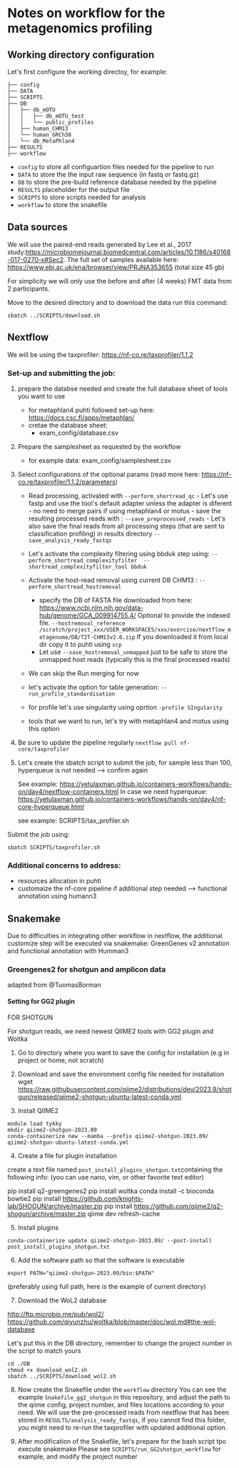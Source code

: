 # Notes on workflow for the metagenomics profiling

## Working directory configuration

Let's first configure the working directoy, for example:
```
├── config
├── DATA
├── SCRIPTS
├── DB
│   ├── db_mOTU
│   │   ├── db_mOTU_test
│   │   └── public_profiles
│   ├── human_CHM13
│   └── human_GRCh38
|   └── db_MetaPhlan4	
├── RESULTS
├── workflow
```

- `config` to store all configuartion files needed for the pipeline to run
- `DATA` to store the the input raw sequence (in fastq or fastq.gz)
- `DB` to store the pre-build reference database needed by the pipeline
- `RESULTS` placeholder for the output file
- `SCRIPTS` to store scripts needed for analysis
- `workflow` to store the snakefile

## Data sources

We will use the paired-end reads generated by Lee et al., 2017 study:https://microbiomejournal.biomedcentral.com/articles/10.1186/s40168-017-0270-x#Sec2.
The full set of samples available here: https://www.ebi.ac.uk/ena/browser/view/PRJNA353655
(total size 45 gb)

For simplicity we will only use the before and after (4 weeks) FMT data from 2 participants.

Move to the desired directory and to download the data run this command:

```
sbatch ../SCRIPTS/download.sh
```


## Nextflow

We will be using the taxprofiler: https://nf-co.re/taxprofiler/1.1.2

### Set-up and submitting the job:

1. prepare the databse needed and create the full database sheet of tools you want to use

	- for metaphlan4 puhti followed set-up here: https://docs.csc.fi/apps/metaphlan/
	- cretae the database sheet:
		- exam_config/database.csv


2. Prepare the samplesheet as requested by the workflow

	- for example data: exam_config/samplesheet.csv

3. Select configurations of the optional params (read more here: https://nf-co.re/taxprofiler/1.1.2/parameters)

	- Read processing, activated with `--perform_shortread_qc`
			- Let's use fastp and use the tool's default adapter unless the adapter is diferent
			- no need to merge pairs if using metaphlan4 or motus
			- save the resulting processed reads with : `--save_preprocessed_reads`
			- Let's also save the final reads from all processing steps (that are sent to classification profiling) in results directory `--save_analysis_ready_fastqs`
	
	- Let's activate the complexity filtering using bbduk step using: `--perform_shortread_complexityfilter  --shortread_complexityfilter_tool bbduk`

	- Activate the host-read removal using current DB CHM13 : `--perform_shortread_hostremoval`
		- specify the DB of FASTA file downloaded from here: https://www.ncbi.nlm.nih.gov/data-hub/genome/GCA_009914755.4/
		Optional to provide the indexed file.
		`--hostremoval_reference /scratch/project_xxx/USER_WORKSPACES/xxx/exercise/nextflow_metagenome/DB/T2T-CHM13v2.0.zip`
		If you downloaded it from local dir copy it to puhti using `scp`
		- Let use `--save_hostremoval_unmapped` just to be safe to store the unmapped host reads (typically this is the final processed reads)


	- We can skip the Run merging for now
	
	- let's activate the option for table generation: `--run_profile_standardisation`

	- for profile let's use singularity using oprtion `-profile SIngularity`

	- tools that we want to run, let's try with metaphlan4 and motus using this option 

4. Be sure to update the pipeline regularly `nextflow pull nf-core/taxprofiler`

5. Let's create the sbatch script to submit the job, for sample less than 100, hyperqueue is not needed --> confirm again

	See example: https://yetulaxman.github.io/containers-workflows/hands-on/day4/nextflow-containers.html
	In case we need hyperqueue: 
	https://yetulaxman.github.io/containers-workflows/hands-on/day4/nf-core-hyperqueue.html

	see example: SCRIPTS/tax_profiler.sh

Submit the job using:

```
sbatch SCRIPTS/taxprofiler.sh
```

### Additional concerns to address:

- resources allocation in puhti
- customaize the nf-core pipeline if additional step needed --> functional annotation using humann3


## Snakemake

Due to difficulties in integrating other workflow in nextflow, the additional customize step will be executed via snakemake: GreenGenes v2 annotation and functional annotation with Humman3


### Greengenes2 for shotgun and amplicon data 
adapted from @TuomasBorman

#### Setting for GG2 plugin

FOR SHOTGUN

For shotgun reads, we need newest QIIME2 tools with GG2 plugin and Woltka

1. Go to directory where you want to save the config for installation (e.g in project or home, not scratch)

2. Download and save the environment config file needed for installation
wget https://raw.githubusercontent.com/qiime2/distributions/dev/2023.9/shotgun/released/qiime2-shotgun-ubuntu-latest-conda.yml

3. Install QIIME2

```
module load tykky
mkdir qiime2-shotgun-2023.09
conda-containerize new --mamba --prefix qiime2-shotgun-2023.09/ qiime2-shotgun-ubuntu-latest-conda.yml
```

4. Create a file for plugin installation

create a text file named `post_install_plugins_shotgun.txt`containing the following info:
(you can use nano, vim, or other favorite text editor)

pip install q2-greengenes2
pip install woltka
conda install -c bioconda bowtie2
pip install https://github.com/knights-lab/SHOGUN/archive/master.zip
pip install https://github.com/qiime2/q2-shogun/archive/master.zip
qiime dev refresh-cache

5. Install plugins
```
conda-containerize update qiime2-shotgun-2023.09/ --post-install post_install_plugins_shotgun.txt
```

6. Add the software path so that the software is executable
```
export PATH="qiime2-shotgun-2023.09/bin:$PATH" 
```
(preferably using full path, here is the example of current directory)

7. Download the WoL2 database

http://ftp.microbio.me/pub/wol2/
https://github.com/qiyunzhu/woltka/blob/master/doc/wol.md#the-wol-database

Let's put this in the DB directory, remember to change the project number in the script to match yours

```
cd ./DB
chmod +x download_wol2.sh
sbatch ../SCRIPTS/download_wol2.sh 
```

8. Now create the Snakefile under the `workflow` directory
You can see the example `Snakefile_gg2_shotgun` in this repository, and adjust the path to the qiime config, project number, and files locations according to your need.
We will use the pre-processed reads from nextflow that has been stored in `RESULTS/analysis_ready_fastqs`, if you cannot find this folder, you might need to re-run the taxprofiler with updated additional option.

9. After modification of the Snakefile, let's prepare for the bash script tpo execute snakemake
Please see `SCRIPTS/run_GG2shotgun_workflow` for example, and modify the project number



